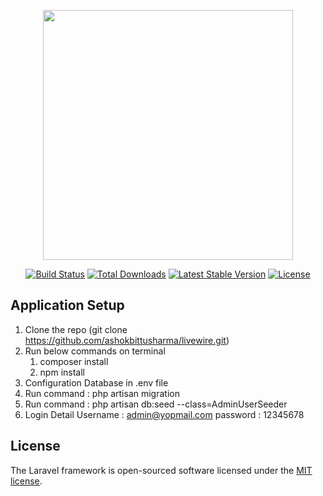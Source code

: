 <p align="center"><a href="https://laravel.com" target="_blank"><img src="https://raw.githubusercontent.com/laravel/art/master/logo-lockup/5%20SVG/2%20CMYK/1%20Full%20Color/laravel-logolockup-cmyk-red.svg" width="400"></a></p>

<p align="center">
<a href="https://travis-ci.org/laravel/framework"><img src="https://travis-ci.org/laravel/framework.svg" alt="Build Status"></a>
<a href="https://packagist.org/packages/laravel/framework"><img src="https://img.shields.io/packagist/dt/laravel/framework" alt="Total Downloads"></a>
<a href="https://packagist.org/packages/laravel/framework"><img src="https://img.shields.io/packagist/v/laravel/framework" alt="Latest Stable Version"></a>
<a href="https://packagist.org/packages/laravel/framework"><img src="https://img.shields.io/packagist/l/laravel/framework" alt="License"></a>
</p>

## Application Setup
 1. Clone the repo (git clone https://github.com/ashokbittusharma/livewire.git)
 2. Run below commands on terminal
    1. composer install
    2. npm install
 3. Configuration Database in .env file
 4. Run command : php artisan migration
 5. Run command : php artisan db:seed --class=AdminUserSeeder
 6. Login Detail 
    Username : admin@yopmail.com
    password : 12345678
        
## License

The Laravel framework is open-sourced software licensed under the [MIT license](https://opensource.org/licenses/MIT).
